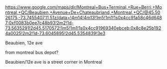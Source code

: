 https://www.google.com/maps/dir/Montreal+Bus+Terminal,+Rue+Berri,+Montreal,+QC/Beaubien,+Avenue+De+Chateaubriand,+Montreal,+QC/@45.5026175,-73.7455407,11.51z/data=!4m14!4m13!1m5!1m1!1s0x4cc91a58c46d6487:0xf0083b0ee7c48b93!2m2!1d-73.5635291!2d45.5170572!1m5!1m1!1s0x4cc91969340ebceb:0x8c8e25b1924a0025!2m2!1d-73.6045895!2d45.5354839!3e3

Beaubien, 12e ave

from montreal bus depot?

Beaubien/12e ave is a street corner in Montreal